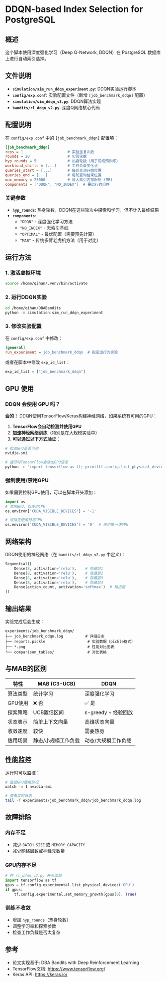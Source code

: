 # DDQN-based Index Selection for PostgreSQL

## 概述

这个脚本使用深度强化学习（Deep Q-Network, DDQN）在 PostgreSQL 数据库上进行自动索引选择。

## 文件说明

- **`simulation/sim_run_ddqn_experiment.py`**: DDQN实验运行脚本
- **`config/exp.conf`**: 实验配置文件（新增 `[job_benchmark_ddqn]` 配置）
- **`simulation/sim_ddqn_v3.py`**: DDQN算法实现
- **`bandits/rl_ddqn_v2.py`**: 深度Q网络核心代码

## 配置说明

在 `config/exp.conf` 中的 `[job_benchmark_ddqn]` 配置项：

```ini
[job_benchmark_ddqn]
reps = 1                    # 实验重复次数
rounds = 20                 # 实验轮数
hyp_rounds = 5              # 热身轮数（用于网络预训练）
workload_shifts = [...]     # 工作负载变化点
queries_start = [...]       # 每轮查询开始位置
queries_end = [...]         # 每轮查询结束位置
max_memory = 25000          # 最大索引内存限制 (MB)
components = ["DDQN", "NO_INDEX"]  # 要运行的组件
```

### 关键参数

- **`hyp_rounds`**: 热身轮数，DDQN在这些轮次中探索和学习，但不计入最终结果
- **`components`**: 
  - `"DDQN"` - 深度强化学习方法
  - `"NO_INDEX"` - 无索引基线
  - `"OPTIMAL"` - 最优配置（需要预先计算）
  - `"MAB"` - 传统多臂老虎机方法（用于对比）

## 运行方法

### 1. 激活虚拟环境
```bash
source /home/qihan/.venv/bin/activate
```

### 2. 运行DDQN实验
```bash
cd /home/qihan/DBABandits
python -m simulation.sim_run_ddqn_experiment
```

### 3. 修改实验配置

在 `config/exp.conf` 中修改：
```ini
[general]
run_experiment = job_benchmark_ddqn  # 指定运行的实验
```

或者在脚本中修改 `exp_id_list`：
```python
exp_id_list = ["job_benchmark_ddqn"]
```

## GPU 使用

### DDQN 会使用 GPU 吗？

**会的！** DDQN使用TensorFlow/Keras构建神经网络，如果系统有可用的GPU：

1. **TensorFlow会自动检测并使用GPU**
2. **加速神经网络训练**（特别是在大规模实验中）
3. **可以通过以下方式验证**：

```bash
# 检查GPU是否可用
nvidia-smi

# 运行时TensorFlow会输出GPU信息
python -c "import tensorflow as tf; print(tf.config.list_physical_devices('GPU'))"
```

### 强制使用/禁用GPU

如果需要控制GPU使用，可以在脚本开头添加：

```python
import os
# 禁用GPU，仅使用CPU
os.environ['CUDA_VISIBLE_DEVICES'] = '-1'

# 或指定使用特定GPU
os.environ['CUDA_VISIBLE_DEVICES'] = '0'  # 使用第一块GPU
```

## 网络架构

DDQN使用的神经网络（在 `bandits/rl_ddqn_v2.py` 中定义）：

```python
Sequential([
    Dense(8, activation='relu'),    # 隐藏层1
    Dense(8, activation='relu'),    # 隐藏层2
    Dense(8, activation='relu'),    # 隐藏层3
    Dense(8, activation='relu'),    # 隐藏层4
    Dense(action_count, activation='softmax')  # 输出层
])
```

## 输出结果

实验完成后会生成：

```
experiments/job_benchmark_ddqn/
├── job_benchmark_ddqn.log          # 详细日志
├── reports.pickle                   # 实验数据（pickle格式）
├── *.png                            # 性能对比图表
└── comparison_tables/               # 对比表格
```

## 与MAB的区别

| 特性 | MAB (C3-UCB) | DDQN |
|------|--------------|------|
| 算法类型 | 统计学习 | 深度强化学习 |
| GPU使用 | ❌ 否 | ✅ 是 |
| 探索策略 | UCB置信区间 | ε-greedy + 经验回放 |
| 状态表示 | 简单上下文向量 | 高维状态向量 |
| 收敛速度 | 较快 | 需要热身 |
| 适用场景 | 静态/小规模工作负载 | 动态/大规模工作负载 |

## 性能监控

运行时可以监控：

```bash
# 监控GPU使用情况
watch -n 1 nvidia-smi

# 查看实时日志
tail -f experiments/job_benchmark_ddqn/job_benchmark_ddqn.log
```

## 故障排除

### 内存不足
- 减少 `BATCH_SIZE` 或 `MEMORY_CAPACITY`
- 减少网络层数或神经元数量

### GPU内存不足
```python
# 在 rl_ddqn_v2.py 开头添加
import tensorflow as tf
gpus = tf.config.experimental.list_physical_devices('GPU')
if gpus:
    tf.config.experimental.set_memory_growth(gpus[0], True)
```

### 训练不收敛
- 增加 `hyp_rounds`（热身轮数）
- 调整学习率和探索参数
- 检查工作负载是否太复杂

## 参考

- 论文实现基于: DBA Bandits with Deep Reinforcement Learning
- TensorFlow文档: https://www.tensorflow.org/
- Keras API: https://keras.io/
